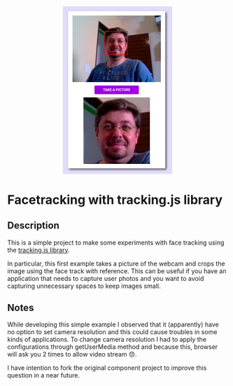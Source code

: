 <p align="center">
<img src="https://github.com/ivanseibel/assets/blob/master/img/trackface/tracjface-with-trackingjs/trackface-with-trackingjs-01.png?raw=true" width="250px">
</p>

# Facetracking with tracking.js library

## Description

This is a simple project to make some experiments with face tracking using the [tracking.js library](https://trackingjs.com/).

In particular, this first example takes a picture of the webcam and crops the image using the face track with reference. This can be useful if you have an application that needs to capture user photos and you want to avoid capturing unnecessary spaces to keep images small.

## Notes

While developing this simple example I observed that it (apparently) have no option to set camera resolution and this could cause troubles in some kinds of applications. To change camera resolution I had to apply the configurations through getUserMedia method and because this, browser will ask you 2 times to allow video stream :disappointed:.

I have intention to fork the original component project to improve this question in a near future.
